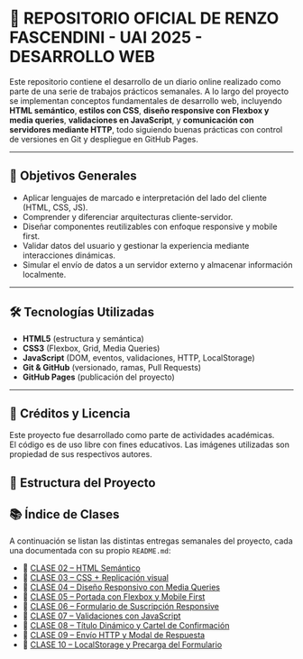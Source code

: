 # 📰 REPOSITORIO OFICIAL DE RENZO FASCENDINI - UAI 2025 - DESARROLLO WEB

Este repositorio contiene el desarrollo de un diario online realizado como parte de una serie de trabajos prácticos semanales. A lo largo del proyecto se implementan conceptos fundamentales de desarrollo web, incluyendo **HTML semántico**, **estilos con CSS**, **diseño responsive con Flexbox y media queries**, **validaciones en JavaScript**, y **comunicación con servidores mediante HTTP**, todo siguiendo buenas prácticas con control de versiones en Git y despliegue en GitHub Pages.

---

## 🎯 Objetivos Generales

- Aplicar lenguajes de marcado e interpretación del lado del cliente (HTML, CSS, JS).
- Comprender y diferenciar arquitecturas cliente-servidor.
- Diseñar componentes reutilizables con enfoque responsive y mobile first.
- Validar datos del usuario y gestionar la experiencia mediante interacciones dinámicas.
- Simular el envío de datos a un servidor externo y almacenar información localmente.

---

## 🛠️ Tecnologías Utilizadas

- **HTML5** (estructura y semántica)
- **CSS3** (Flexbox, Grid, Media Queries)
- **JavaScript** (DOM, eventos, validaciones, HTTP, LocalStorage)
- **Git & GitHub** (versionado, ramas, Pull Requests)
- **GitHub Pages** (publicación del proyecto)

---

## 🧾 Créditos y Licencia

Este proyecto fue desarrollado como parte de actividades académicas.  
El código es de uso libre con fines educativos. Las imágenes utilizadas son propiedad de sus respectivos autores.

## 📁 Estructura del Proyecto

## 📚 Índice de Clases

A continuación se listan las distintas entregas semanales del proyecto, cada una documentada con su propio `README.md`:

- 📄 [CLASE 02 – HTML Semántico](./CLASE_02/README.md)
- 📄 [CLASE 03 – CSS + Replicación visual](./CLASE_03/README.md)
- 📄 [CLASE 04 – Diseño Responsivo con Media Queries](./CLASE_04%20-%20TP1/README.md)
- 📄 [CLASE 05 – Portada con Flexbox y Mobile First](./CLASE_05/README.md)
- 📄 [CLASE 06 – Formulario de Suscripción Responsive](./CLASE_06%20-%20TP2/README.md)
- 📄 [CLASE 07 – Validaciones con JavaScript](./CLASE_07/README.md)
- 📄 [CLASE 08 – Título Dinámico y Cartel de Confirmación](./CLASE_08/README.md)
- 📄 [CLASE 09 – Envío HTTP y Modal de Respuesta](./CLASE_09/README.md)
- 📄 [CLASE 10 – LocalStorage y Precarga del Formulario](./CLASE_10/README.md)
